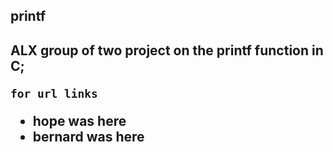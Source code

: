 ## printf
<h2>ALX group of two project on the printf function in C;

``for url links``

- hope was here
- bernard was here
